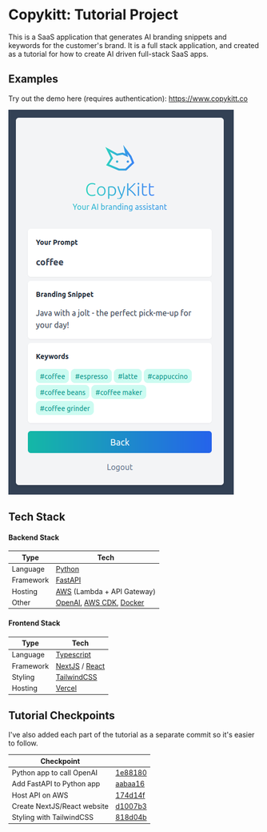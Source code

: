 # Copykitt: Tutorial Project

This is a SaaS application that generates AI branding snippets and keywords for the customer's brand. 
It is a full stack application, and created as a tutorial for how to create AI driven full-stack
SaaS apps.

## Examples

Try out the demo here (requires authentication): https://www.copykitt.co

![copykitt_results_image](./images/copykitt_results.png)

## Tech Stack

#### Backend Stack

| Type      | Tech                                                         |
| --------- | ------------------------------------------------------------ |
| Language  | [Python](https://www.python.org/)                            |
| Framework | [FastAPI](https://fastapi.tiangolo.com/)                     |
| Hosting   | [AWS](https://aws.amazon.com/) (Lambda + API Gateway)        |
| Other     | [OpenAI](https://openai.com/), [AWS CDK](https://aws.amazon.com/cdk/), [Docker](https://www.docker.com/) |

#### Frontend Stack

| Type      | Tech                                                         |
| --------- | ------------------------------------------------------------ |
| Language  | [Typescript](https://www.typescriptlang.org/)                |
| Framework | [NextJS](https://nextjs.org/) / [React](https://reactjs.org/) |
| Styling   | [TailwindCSS](https://tailwindcss.com/)                      |
| Hosting   | [Vercel](https://vercel.com)                                 |

## Tutorial Checkpoints

I've also added each part of the tutorial as a separate commit so it's easier to follow.

| Checkpoint                  |                                                              |
| --------------------------- | ------------------------------------------------------------ |
| Python app to call OpenAI   | [1e88180](https://github.com/pixegami/copykitt-tutorial/commit/1e88180dc55b5c10c869c32fe7bd168412a3c187) |
| Add FastAPI to Python app   | [aabaa16](https://github.com/pixegami/copykitt-tutorial/commit/aabaa16b036a921c7787dfabe6d6e80b65a7549c) |
| Host API on AWS             | [174d14f](https://github.com/pixegami/copykitt-tutorial/commit/174d14f8f5477c7b928445088951b2135f123a72) |
| Create NextJS/React website | [d1007b3](https://github.com/pixegami/copykitt-tutorial/commit/d1007b314a754f84573bf2b7281ae5ebebeb3d29) |
| Styling with TailwindCSS    | [818d04b](https://github.com/pixegami/copykitt-tutorial/commit/818d04bc670d23db24f95d1647aaa1fcbf90b474) |

## 
